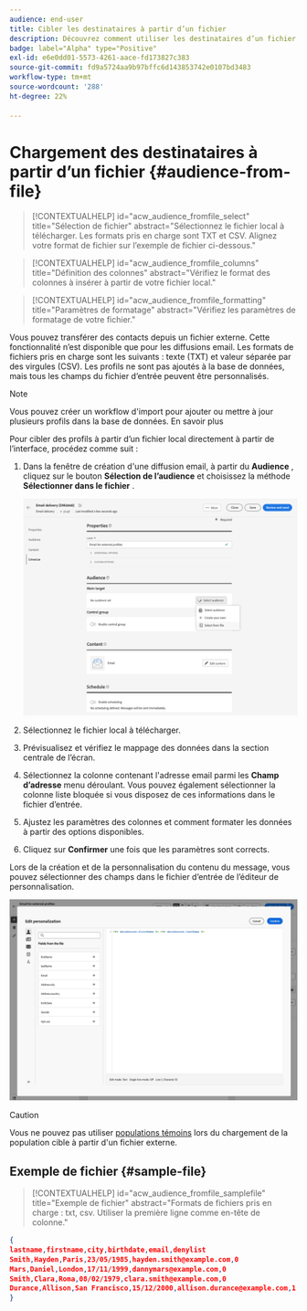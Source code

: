 ```yaml
---
audience: end-user
title: Cibler les destinataires à partir d’un fichier
description: Découvrez comment utiliser les destinataires d’un fichier externe pour créer votre audience de courrier électronique
badge: label="Alpha" type="Positive"
exl-id: e6e0dd01-5573-4261-aace-fd173827c383
source-git-commit: fd9a5724aa9b97bffc6d143853742e0107bd3483
workflow-type: tm+mt
source-wordcount: '288'
ht-degree: 22%

---
```


# Chargement des destinataires à partir d’un fichier {#audience-from-file}

>[!CONTEXTUALHELP]
>id="acw_audience_fromfile_select"
>title="Sélection de fichier"
>abstract="Sélectionnez le fichier local à télécharger. Les formats pris en charge sont TXT et CSV. Alignez votre format de fichier sur l’exemple de fichier ci-dessous."

>[!CONTEXTUALHELP]
>id="acw_audience_fromfile_columns"
>title="Définition des colonnes"
>abstract="Vérifiez le format des colonnes à insérer à partir de votre fichier local."

>[!CONTEXTUALHELP]
>id="acw_audience_fromfile_formatting"
>title="Paramètres de formatage"
>abstract="Vérifiez les paramètres de formatage de votre fichier."

Vous pouvez transférer des contacts depuis un fichier externe. Cette fonctionnalité n’est disponible que pour les diffusions email. Les formats de fichiers pris en charge sont les suivants : texte (TXT) et valeur séparée par des virgules (CSV). Les profils ne sont pas ajoutés à la base de données, mais tous les champs du fichier d’entrée peuvent être personnalisés.

>[!NOTE]
>
>Vous pouvez créer un workflow d&#39;import pour ajouter ou mettre à jour plusieurs profils dans la base de données. En savoir plus


Pour cibler des profils à partir d’un fichier local directement à partir de l’interface, procédez comme suit :

1. Dans la fenêtre de création d&#39;une diffusion email, à partir du **Audience** , cliquez sur le bouton **Sélection de l’audience** et choisissez la méthode **Sélectionner dans le fichier** .

   ![](assets/select-from-file.png)

1. Sélectionnez le fichier local à télécharger.
1. Prévisualisez et vérifiez le mappage des données dans la section centrale de l’écran.
1. Sélectionnez la colonne contenant l&#39;adresse email parmi les **Champ d’adresse** menu déroulant. Vous pouvez également sélectionner la colonne liste bloquée si vous disposez de ces informations dans le fichier d’entrée.
1. Ajustez les paramètres des colonnes et comment formater les données à partir des options disponibles.
1. Cliquez sur **Confirmer** une fois que les paramètres sont corrects.

Lors de la création et de la personnalisation du contenu du message, vous pouvez sélectionner des champs dans le fichier d’entrée de l’éditeur de personnalisation.

![](assets/select-external-perso.png)

>[!CAUTION]
>
>Vous ne pouvez pas utiliser [populations témoins](control-group.md) lors du chargement de la population cible à partir d&#39;un fichier externe.

## Exemple de fichier {#sample-file}

>[!CONTEXTUALHELP]
>id="acw_audience_fromfile_samplefile"
>title="Exemple de fichier"
>abstract="Formats de fichiers pris en charge : txt, csv. Utiliser la première ligne comme en-tête de colonne."


```json
{
lastname,firstname,city,birthdate,email,denylist
Smith,Hayden,Paris,23/05/1985,hayden.smith@example.com,0
Mars,Daniel,London,17/11/1999,dannymars@example.com,0
Smith,Clara,Roma,08/02/1979,clara.smith@example.com,0
Durance,Allison,San Francisco,15/12/2000,allison.durance@example.com,1
}
```
